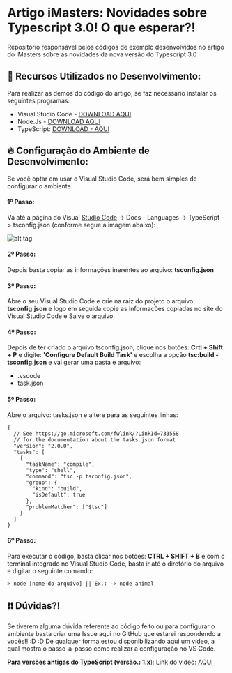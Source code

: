 # Artigo iMasters: Novidades sobre Typescript 3.0! O que esperar?!

Repositório responsável pelos códigos de exemplo desenvolvidos no artigo do iMasters sobre as novidades da nova versão do Typescript 3.0


## 🎌 Recursos Utilizados no Desenvolvimento:

Para realizar as demos do código do artigo, se faz necessário instalar os seguintes programas:

* Visual Studio Code - [DOWNLOAD AQUI](https://code.visualstudio.com/)
* Node.Js - [DOWNLOAD AQUI](https://nodejs.org/en/)
* TypeScript: [DOWNLOAD - AQUI](https://www.typescriptlang.org/) 

## 🔥 Configuração do Ambiente de Desenvolvimento:

Se você optar em usar o Visual Studio Code, será bem simples de configurar o ambiente.

#### 1º Passo:
Vá até a página do Visual [Studio Code](https://code.visualstudio.com/docs/languages/typescript) -> Docs - Languages -> TypeScript -> tsconfig.json (conforme segue a imagem abaixo):

![alt tag](https://uploaddeimagens.com.br/images/000/921/644/original/pic_1.png?1495141187)

#### 2º Passo:
Depois basta copiar as informações inerentes ao arquivo: **tsconfig.json**

#### 3º Passo:
Abre o seu Visual Studio Code e crie na raiz do projeto o arquivo: **tsconfig.json** e logo em seguida copie
as informações copiadas no site do Visual Studio Code e Salve o arquivo.


#### 4º Passo:
Depois de ter criado o arquivo tsconfig.json, clique nos botões: **Crtl + Shift + P** e digite: **'Configure Default Build Task'** e escolha a opção **tsc:build - tsconfig.json** e vai gerar uma pasta e arquivo: 

* .vscode
* task.json


#### 5º Passo:
Abre o arquivo: tasks.json e altere para as seguintes linhas:

```
{    
  // See https://go.microsoft.com/fwlink/?LinkId=733558
  // for the documentation about the tasks.json format
  "version": "2.0.0",
  "tasks": [
    {
      "taskName": "compile",
      "type": "shell",
      "command": "tsc -p tsconfig.json",
      "group": {
        "kind": "build",
        "isDefault": true
      },
      "problemMatcher": ["$tsc"]
    }
  ]
}

```

#### 6º Passo:
Para executar o código, basta clicar nos botões: **CTRL + SHIFT + B** e com o terminal integrado no Visual 
Studio Code, basta ir até o diretório do arquivo e digitar o seguinte comando:

```
> node [nome-do-arquivo] || Ex.: -> node animal
```

## ❗️❗️ Dúvidas?!

Se tiverem alguma dúvida referente ao código feito ou para configurar o ambiente basta criar uma Issue aqui no GitHub que estarei respondendo a vocês!! :D :D 
De qualquer forma estou disponibilizando aqui um vídeo, a qual mostra o passo-a-passo como realizar a configuração no VS Code. 

**Para versões antigas do TypeScript (versão.: 1.x**): Link do video: [AQUI](https://www.youtube.com/watch?v=DwEJEVVqFVw&t=23s&list=PLb2HQ45KP0Wt32eCnju3lyncXUvDV5Nob&index=2)
